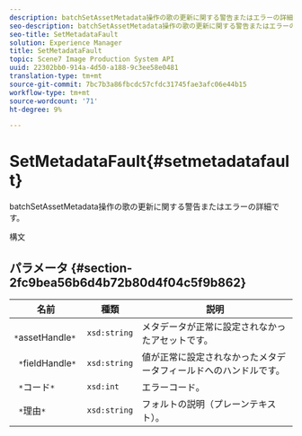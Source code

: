 ```yaml
---
description: batchSetAssetMetadata操作の歌の更新に関する警告またはエラーの詳細です。
seo-description: batchSetAssetMetadata操作の歌の更新に関する警告またはエラーの詳細です。
seo-title: SetMetadataFault
solution: Experience Manager
title: SetMetadataFault
topic: Scene7 Image Production System API
uuid: 22302bb0-914a-4d50-a188-9c3ee58e0481
translation-type: tm+mt
source-git-commit: 7bc7b3a86fbcdc57cfdc31745fae3afc06e44b15
workflow-type: tm+mt
source-wordcount: '71'
ht-degree: 9%

---
```



# SetMetadataFault{#setmetadatafault}

batchSetAssetMetadata操作の歌の更新に関する警告またはエラーの詳細です。

構文

## パラメータ {#section-2fc9bea56b6d4b72b80d4f04c5f9b862}

| 名前 | 種類 | 説明 |
|---|---|---|
| ` *`assetHandle`*` | `xsd:string` | メタデータが正常に設定されなかったアセットです。 |
| ` *`fieldHandle`*` | `xsd:string` | 値が正常に設定されなかったメタデータフィールドへのハンドルです。 |
| ` *`コード`*` | `xsd:int` | エラーコード。 |
| ` *`理由`*` | `xsd:string` | フォルトの説明（プレーンテキスト）。 |

